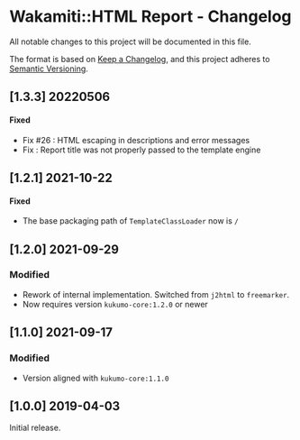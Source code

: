 # Wakamiti::HTML Report - Changelog


All notable changes to this project will be documented in this file.

The format is based on [Keep a Changelog][1],
and this project adheres to [Semantic Versioning][2].

## [1.3.3] 20220506
#### Fixed
- Fix #26 : HTML escaping in descriptions and error messages
- Fix : Report title was not properly passed to the template engine

## [1.2.1] 2021-10-22
#### Fixed
- The base packaging path of `TemplateClassLoader` now is `/`

## [1.2.0] 2021-09-29
### Modified
- Rework of internal implementation. Switched from `j2html` to
`freemarker`. 
- Now requires version `kukumo-core:1.2.0` or newer


## [1.1.0] 2021-09-17

### Modified
- Version aligned with `kukumo-core:1.1.0`

  
## [1.0.0] 2019-04-03

Initial release.  


[1]: <https://keepachangelog.com/en/1.0.0/>
[2]: <https://semver.org>